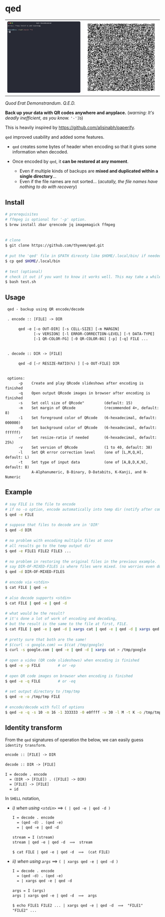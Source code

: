# qed

<table><tr>
<td><img src="data/qed.gif" width="600" /></td>
<td><img src="data/sample.gif" width="600" /></td>
</tr></table>
<p></p>

_Quod Erat Demonstrandum_. _Q.E.D._

__Back up your data with QR codes anywhere and anyplace.__  (_warning: It's deadly inefficient, as you know._ `'-']b`)

This is heavily inspired by https://github.com/alisinabh/paperify.

`qed` improved usability and added some features.

- `qed` creates some bytes of header when encoding so that it gives some information when decoded.
- Once encoded by `qed`, it __can be restored at any moment__.

  - Even if multiple kinds of backups are __mixed and duplicated within a single directory__...
  - Even if the file names are not sorted... (_acutally, the file names have nothing to do with recovery_)



## Install
```sh
# prerequisites
# ffmpeg is optional for '-p' option.
$ brew install zbar qrencode jq imagemagick ffmpeg


# clone
$ git clone https://github.com/thyeem/qed.git

# put the 'qed' file in $PATH direcoty like $HOME/.local/bin/ if needed
$ cp qed $HOME/.local/bin

# test (optional)
# check it out if you want to know it works well. This may take a while.
$ bash test.sh

```

## Usage
```plain
 qed - backup using QR encode/decode

 . encode :: [FILE] -> DIR

      qed -e [-o OUT-DIR] [-s CELL-SIZE] [-m MARGIN]
             [-v VERSION] [-l ERROR-CORRECTION-LEVEL] [-t DATA-TYPE]
             [-1 QR-COLOR-FG] [-0 QR-COLOR-BG] [-p] [-q] FILE ...


 . decode :: DIR -> [FILE]

      qed -d [-r RESIZE-RATIO(%) ] [-o OUT-FILE] DIR


 options:
      -p    Create and play QRcode slideshows after encoding is finished
      -q    Open output QRcode images in browser after encoding is finished
      -s    Set cell size of QRcode"         (default: 15)
      -m    Set margin of QRcode             (recommended 4+, default: 8)
      -1    Set foreground color of QRcode   (6-hexadecimal, default: 000000)
      -0    Set background color of QRcode   (6-hexadecimal, default: ffffff)
      -r    Set resize-ratio if needed       (6-hexadecimal, default: 25%)
      -v    Set version of QRcode            (1 to 40, default: 38)
      -l    Set QR error correction level    (one of [L,M,Q,H], default: L)
      -t    Set type of input data           (one of [A,B,D,K,N], default: B)
            A-Alphanumeric, B-Binary, D-Databits, K-Kanji, and N-Numeric
```


## Example
```sh
# say FILE is the file to encode
# if no -o option, encode automatically into temp dir (notify after completion)
$ qed -e FILE

# suppose that files to decode are in 'DIR'
$ qed -d DIR

# no problem with encoding multiple files at once
# all results go to the temp output dir
$ qed -e FILE1 FILE2 FILE3 ...

# no problem in restoring the original files in the previous example.
# say DIR-OF-MIXED-FILES is where files were mixed. (no worries even duplicated)
$ qed -d DIR-OF-MIXED-FILES

# encode via <stdin>
$ cat FILE | qed -e

# also decode supports <stdin>
$ cat FILE | qed -e | qed -d

# what would be the result?
# it's done a lot of work of encoding and decoding,
# but the result is the same to the file at first, FILE.
$ cat FILE | qed -e | qed -d | xargs cat | qed -e | qed -d | xargs qed -e | qed -d

# pretty sure that both are the same!
# $(curl -s google.com) == $(cat /tmp/google)
$ curl -s google.com | qed -e | qed -d | xargs cat > /tmp/google

# open a video (QR code slideshows) when encoding is finished
$ qed -e -p FILE        # or -ep

# open QR code images on browser when encoding is finished
$ qed -e -q FILE        # or -eq

# set output directory to /tmp/tmp
$ qed -e -o /tmp/tmp FILE

# encode/decode with full of options
$ qed -e -q -s 10 -m 16 -1 333333 -0 e0ffff -v 30 -l M -t K -o /tmp/tmp FILE | qed -d -r 33%

```

## Identity transform
From the `qed` signatures of operation the below, we can easily guess `identity transform`.

```
encode :: [FILE] -> DIR

decode :: DIR -> [FILE]

I = decode . encode
  = (DIR -> [FILE]) . ([FILE] -> DIR)
  = [FILE] -> [FILE]
  = id
```

In `SHELL` notation,


- _i) when using `<stdin>`_ ⟹ `( | qed -e | qed -d )`

  ```
  I = decode . encode
    = (qed -d) . (qed -e)
    = | qed -e | qed -d

  stream = I (stream)
  stream | qed -e | qed -d  ⟹  stream

  $ cat FILE | qed -e | qed -d  ⟹  (cat FILE)
  ```


- _ii) when using `args`_ ⟹ `( | xargs qed -e | qed -d )`

  ```
  I = decode . encode
    = (qed -d) . (qed -e)
    = | xargs qed -e | qed -d

  args = I (args)
  args | xargs qed -e | qed -d  ⟹  args

  $ echo FILE1 FILE2 ... | xargs qed -e | qed -d  ⟹  "FILE1" "FILE2" ...
  ```

